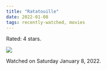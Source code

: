 ```yaml
---
title: "Ratatouille"
date: 2022-01-08
tags: recently-watched, movies
---
```

Rated: 4 stars.

 <p><img src="https://a.ltrbxd.com/resized/sm/upload/n8/rl/pc/se/jEiEU8viSb8CIIHcfprVr2V6XDz-0-600-0-900-crop.jpg?v=25e13045f0"/></p> <p>Watched on Saturday January 8, 2022.</p>